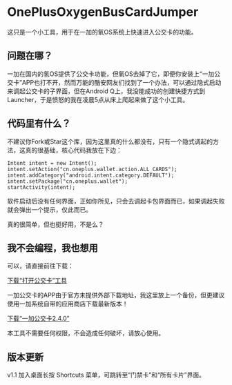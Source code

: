 # OnePlusOxygenBusCardJumper

这只是一个小工具，用于在一加的氧OS系统上快速进入公交卡的功能。

## 问题在哪？

一加在国内的氢OS提供了公交卡功能，但氧OS去掉了它，即便你安装上“一加公交卡”APP也打不开，然而万能的酷安网友们找到了一个办法，可以通过隐式启动来调起公交卡的子界面，但在Android Q上，我没能成功的创建快捷方式到Launcher，于是愤怒的我在凌晨5点从床上爬起来做了这个小工具。

## 代码里有什么？

不建议你Fork或Star这个库，因为这里真的什么都没有，只有一个隐式调起的方法，这真的很基础，核心代码我放在下边：
```
Intent intent = new Intent();
intent.setAction("cn.oneplus.wallet.action.ALL_CARDS");
intent.addCategory("android.intent.category.DEFAULT");
intent.setPackage("cn.oneplus.wallet");
startActivity(intent);
```
软件启动后没有任何界面，正如你所见，只会去调起卡包界面而已，如果调起失败就会弹出一个提示，仅此而已。

真的很简单，但也挺好用，不是么？

## 我不会编程，我也想用

可以，请直接前往下载：

[下载“打开公交卡”工具](https://github.com/kongzue/OnePlusOxygenBusCardJumper/raw/master/release/%E6%89%93%E5%BC%80%E5%85%AC%E4%BA%A4%E5%8D%A1.apk)

一加公交卡的APP由于官方未提供外部下载地址，我这里放上一个备份，但更建议使用一加系统自带的应用商店下载最新版本！

[下载“一加公交卡2.4.0”](https://github.com/kongzue/OnePlusOxygenBusCardJumper/raw/master/release/cn.oneplus.wallet_2.4.0.190927222831.21baa08.apk)

本工具不需要任何权限，不会造成任何破坏，请放心使用。

## 版本更新
v1.1 加入桌面长按 Shortcuts 菜单，可跳转至“门禁卡”和“所有卡片”界面。
